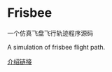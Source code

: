 # Frisbee
一个仿真飞盘飞行轨迹程序源码

A simulation of frisbee flight path.

[介绍链接](https://loopvoid.github.io/2017/02/24/%E9%A3%9E%E7%9B%98%E8%BF%90%E5%8A%A8%E6%A8%A1%E5%9E%8B%E7%9A%84%E7%89%A9%E7%90%86%E5%AD%A6/)
